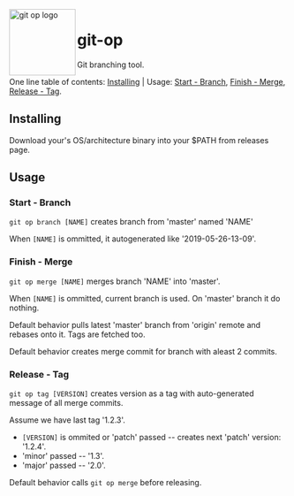 <img src="https://user-images.githubusercontent.com/77981/58380091-cec11500-7fd6-11e9-8325-c2bbcdab2cc8.png" alt="git op logo" align="left" width="120" height="120" />

# git-op
Git branching tool.

One line table of contents: [Installing](#installing) | Usage: [Start - Branch](#start---branch), [Finish - Merge](#finish---merge), [Release - Tag](#release---tag).

## Installing

Download your's OS/architecture binary into your $PATH from releases page.

## Usage

### Start - Branch

`git op branch [NAME]` creates branch from 'master' named 'NAME'

When `[NAME]` is ommitted, it autogenerated like '2019-05-26-13-09'.

### Finish - Merge

`git op merge [NAME]` merges branch 'NAME' into 'master'.

When `[NAME]` is ommitted, current branch is used. On 'master' branch it do nothing.

Default behavior pulls latest 'master' branch from 'origin' remote and rebases onto it. Tags are fetched too.

Default behavior creates merge commit for branch with aleast 2 commits.

### Release - Tag

`git op tag [VERSION]` creates version as a tag with auto-generated message of all merge commits.

Assume we have last tag '1.2.3'.

* `[VERSION]` is ommited or 'patch' passed -- creates next 'patch' version: '1.2.4'.
* 'minor' passed -- '1.3'.
* 'major' passed -- '2.0'.

Default behavior calls `git op merge` before releasing.
